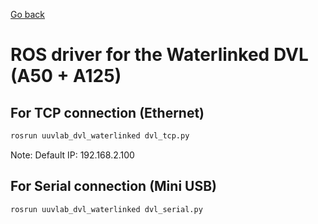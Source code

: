 [Go back](../../README.md)
# ROS driver for the Waterlinked DVL (A50 + A125)

## For TCP connection (Ethernet)
```python
rosrun uuvlab_dvl_waterlinked dvl_tcp.py
```
Note: Default IP: 192.168.2.100

## For Serial connection (Mini USB)
```python
rosrun uuvlab_dvl_waterlinked dvl_serial.py
```

